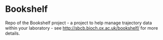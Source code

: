# Bookshelf
Repo of the Bookshelf project - a project to help manage trajectory data within your laboratory - see http://sbcb.bioch.ox.ac.uk/bookshelf/ for more details.
